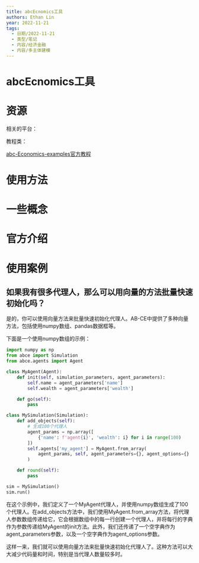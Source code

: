 ```yaml
---
title: abcEcnomics工具
authors: Ethan Lin
year: 2022-11-21 
tags:
  - 日期/2022-11-21 
  - 类型/笔记 
  - 内容/经济金融 
  - 内容/多主体建模 
---
```



# abcEcnomics工具







# 资源

相关的平台：

教程类：

[abc-Economics-examples官方教程](https://github.com/AB-CE/examples.git)



# 使用方法


# 一些概念

# 官方介绍





# 使用案例



## 如果我有很多代理人，那么可以用向量的方法批量快速初始化吗？



是的，你可以使用向量方法来批量快速初始化代理人。AB-CE中提供了多种向量方法，包括使用numpy数组、pandas数据框等。

下面是一个使用numpy数组的示例：

```python
import numpy as np
from abce import Simulation
from abce.agents import Agent

class MyAgent(Agent):
    def init(self, simulation_parameters, agent_parameters):
        self.name = agent_parameters['name']
        self.wealth = agent_parameters['wealth']

    def go(self):
        pass

class MySimulation(Simulation):
    def add_objects(self):
        # 生成100个代理人
        agent_params = np.array([
            {'name': f'agent{i}', 'wealth': i} for i in range(100)
        ])
        self.agents['my_agent'] = MyAgent.from_array(
            agent_params, self, agent_parameters={}, agent_options={}
        )

    def round(self):
        pass

sim = MySimulation()
sim.run()

```

在这个示例中，我们定义了一个MyAgent代理人，并使用numpy数组生成了100个代理人。在add_objects方法中，我们使用MyAgent.from_array方法，将代理人参数数组传递给它，它会根据数组中的每一行创建一个代理人，并将每行的字典作为参数传递给MyAgent的init方法。此外，我们还传递了一个空字典作为agent_parameters参数，以及一个空字典作为agent_options参数。

这样一来，我们就可以使用向量方法来批量快速初始化代理人了。这种方法可以大大减少代码量和时间，特别是当代理人数量较多时。



